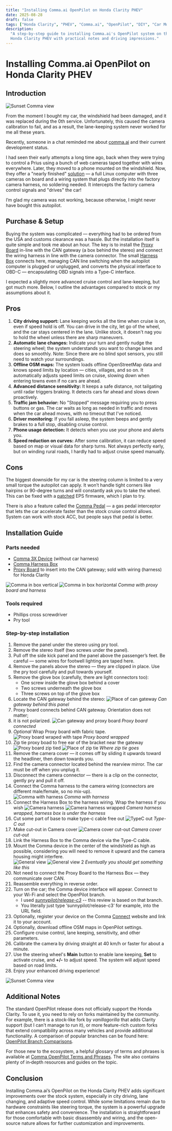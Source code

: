 ```yaml
---
title: "Installing Comma.ai OpenPilot on Honda Clarity PHEV"
date: 2025-08-28
draft: false
tags: ["Honda Clarity", "PHEV", "Comma.ai", "OpenPilot", "DIY", "Car Mods"]
description:
  "A step-by-step guide to installing Comma.ai's OpenPilot system on the \
  Honda Clarity PHEV with practical notes and driving impressions."
---
```


# Installing Comma.ai OpenPilot on Honda Clarity PHEV

## Introduction

![Sunset Comma view](/blog/comma/resources/IMG_3878_wide.jpg)

From the moment I bought my car, the windshield had been damaged, and it was
replaced during the 0th service. Unfortunately, this caused the camera calibration
to fail, and as a result, the lane-keeping system never worked for me all these years.

Recently, someone in a chat reminded me about
[comma.ai](https://comma.ai/) and their current development status.

I had seen their early attempts a long time ago, back when they were trying to
control a Prius using a bunch of web cameras taped together with wires everywhere.
Later, they moved to a phone mounted on the windshield. Now, they offer a
"nearly finished" [solution](https://comma.ai/shop/comma-3x) — a full Linux
computer with three cameras on board and a wiring system that plugs directly
into the factory camera harness, no soldering needed. It intercepts the factory
camera control signals and "drives" the car!

I’m glad my camera was not working, because otherwise, I might never have bought
this autopilot.

## Purchase & Setup

Buying the system was complicated — everything had to be ordered from the USA and
customs clearance was a hassle. But the installation itself is quite simple and
took me about an hour.
The key is to install the
[Proxy Board](https://shop.retropilot.org/product/honda-clarity-proxy-board-kit/)
in-line with the CAN gateway (a box behind the stereo) and connect the wiring
harness in line with the camera connector. The small
[Harness Box](https://comma.ai/shop/harness-box) connects here, managing CAN line
switching when the autopilot computer is plugged or unplugged, and converts the
physical interface to OBD-C — encapsulating OBD signals into a Type-C interface.

I expected a slightly more advanced cruise control and lane-keeping, but got much
more. Below, I outline the advantages compared to stock or my assumptions about it.

## Pros

1. **City driving support:** Lane keeping works all the time when cruise is on,
   even if speed hold is off. You can drive in the city, let go of the wheel, and
   the car stays centered in the lane. Unlike stock, it doesn't nag you to hold
   the wheel unless there are sharp maneuvers.
2. **Automatic lane changes:** Indicate your turn and gently nudge the steering
   wheel; the system understands you want to change lanes and does so smoothly.
   Note: Since there are no blind spot sensors, you still need to watch your
   surroundings.
3. **Offline OSM maps:** The system loads offline OpenStreetMap data and knows
   speed limits by location — cities, villages, and so on. It automatically
   adjusts speed limits on cruise, slowing down when entering towns even if no
   cars are ahead.
4. **Advanced distance sensitivity:** It keeps a safe distance, not tailgating
   until radar triggers braking. It detects cars far ahead and slows down
   proactively.
5. **Traffic jam behavior:** No "Stopped" message requiring you to press buttons
   or gas. The car waits as long as needed in traffic and moves when the car ahead
   moves, with no timeout that I've noticed.
6. **Driver monitoring:** If you fall asleep, the system beeps and gently brakes
   to a full stop, disabling cruise control.
7. **Phone usage detection:** It detects when you use your phone and alerts you.
8. **Speed reduction on curves:** After some calibration, it can reduce speed
   based on map or visual data for sharp turns. Not always perfectly early, but on
   winding rural roads, I hardly had to adjust cruise speed manually.

## Cons

The biggest downside for my car is the steering column is limited to a very small
torque the autopilot can apply. It won’t handle tight corners like hairpins or
90-degree turns and will constantly ask you to take the wheel. This can be fixed
with a [patched](https://wirelessnet2.medium.com/eps-fw-modifications-for-the-honda-clarity-39990-trw-a020-beta-373b3e7ba528)
EPS firmware, which I plan to try.

There is also a feature called the
[Comma Pedal](https://www.etsy.com/de-en/listing/952895642/openpilot-comma-pedal-toyota-honda-gm-vw?ls=s&ga_order=most_relevant&ga_search_type=all&ga_view_type=gallery&ga_search_query=beartech+honda+pedal&ref=sr_gallery-1-9&nob=1&content_source=6d0515b4-a6f2-4555-b42f-53c31f66a636%253Acbee4559f0abd99bdc3b20ad887711154c52014f&organic_search_click=1&logging_key=6d0515b4-a6f2-4555-b42f-53c31f66a636%3Acbee4559f0abd99bdc3b20ad887711154c52014f&variation0=4797921102)
— a gas pedal interceptor that lets the car accelerate faster than the stock
cruise control allows. System can work with stock ACC, but people says that pedal
is better.

## Installation Guide

### Parts needed

- [Comma 3X Device](https://comma.ai/shop/comma-3x) (without car harness)
- [Comma Harness Box](https://comma.ai/shop/harness-box)
- [Proxy Board](https://shop.retropilot.org/product/honda-clarity-proxy-board-kit/)
  to insert into the CAN gateway; sold with wiring (harness) for Honda Clarity

![Comma in box vertical](/blog/comma/resources/IMG_3846.jpeg)
![Comma in box horizontal](/blog/comma/resources/IMG_3847.jpeg)
_Comma with proxy board and harness_

### Tools required

- Phillips cross screwdriver
- Pry tool

### Step-by-step installation

1. Remove the panel under the stereo using pry tool.
2. Remove the stereo itself (two screws under the panel).
3. Pull off the side kick panel and the panel above the passenger’s feet. Be
   careful — some wires for footwell lighting are taped here.
4. Remove the panels above the stereo — they are clipped in place. Use the pry
   tool carefully and pull towards yourself.
5. Remove the glove box (carefully, there are light connectors too):
   - One screw inside the glove box behind a cover
   - Two screws underneath the glove box
   - Three screws on top of the glove box
6. Locate the CAN gateway behind the stereo:
   ![Place of can gateway](/blog/comma/resources/IMG_3853.jpeg)
   _Can gateway behind this panel_
7. Proxy board connects behind CAN gateway. Orientation does not matter;
8. it is not polarized.
   ![Can gateway and proxy board](/blog/comma/resources/IMG_3852.jpeg)
   _Proxy board connected_
9. _Optional_ Wrap Proxy board with fabric tape.
   ![Proxy board wraped with tape](/blog/comma/resources/IMG_3855.jpeg)
   _Proxy board wrapped_
10. Zip tie proxy boad to free ear of the bracket near the gateway
    ![Proxy board zip tied](/blog/comma/resources/IMG_3856.jpeg)
    ![Place of zip tie](/blog/comma/resources/IMG_3857.jpeg)
    _Where zip tie goes_
11. Remove the camera cover — it comes off by sliding it upwards toward the
    headliner, then down towards you.
12. Find the camera connector located behind the rearview mirror. The car must
    be off when you unplug it.
13. Disconnect the camera connector — there is a clip on the connector, gently
    pry and pull it off.
14. Connect the Comma harness to the camera wiring (connectors are different
    male/female, so no mix-up).  
    ![Comma with harness](/blog/comma/resources/IMG_3851.jpeg)
    _Comma with harness_
15. Connect the Harness Box to the harness wiring. Wrap the harness if you wish
    ![Camera harness](/blog/comma/resources/IMG_3867.jpeg)
    ![Camera harness wrapped](/blog/comma/resources/IMG_3868.jpeg)
    _Camera harness wrapped, harness box is under the harness_
16. Cut some part of base to make type-c cable free out
    ![TypeC out](/blog/comma/resources/IMG_3869.jpeg)
    _Type-C out_
17. Make cut-out in Camera cover
    ![Camera cover cut-out](/blog/comma/resources/IMG_3870.jpeg)
    _Camera cover cut-out_
18. Link the Harness Box to the Comma device via the Type-C cable.
19. Mount the Comma device in the center of the windshield as high as possible,
    considering you will need to remove it upward and the camera housing might
    interfere.  
    ![General view](/blog/comma/resources/IMG_3872.jpeg)
    ![General view 2](/blog/comma/resources/IMG_3873.jpeg)
    _Eventually you should get something like this_
20. Not need to connect the Proxy Board to the Harness Box — they communicate
    over CAN.
21. Reassemble everything in reverse order.
22. Turn on the car; the Comma device interface will appear. Connect to your
    Wi-Fi and select the OpenPilot branch.
    - I used _[sunnypilot/release-c3](https://github.com/sunnypilot/sunnypilot/tree/release-c3)_
      -- this review is based on that branch.
    - You literally just type ‘sunnypilot/release-c3‘ for example, into the
      URL field.
23. Optionally, register your device on the Comma [Connect](https://connect.comma.ai)
    website and link it to your account.
24. Optionally, download offline OSM maps in OpenPilot settings.
25. Configure cruise control, lane keeping, sensitivity, and other parameters.
26. Calibrate the camera by driving straight at 40 km/h or faster for about a
    minute.
27. Use the steering wheel's **Main** button to enable lane keeping, **Set** to
    activate cruise, and **+/-** to adjust speed. The system will adjust speed
    based on road limits.
28. Enjoy your enhanced driving experience!

![Sunset Comma view](/blog/comma/resources/IMG_3878.jpeg)

## Additional Notes

The standard OpenPilot release does not officially support the Honda Clarity. To
use it, you need to rely on forks maintained by the community. For example, there
is a stock-like fork by _vanillagorilla_ that adds Clarity support (but I can't
manage to run it), or more feature-rich custom forks that extend compatibility
across many vehicles and provide additional functionality.
A comparison of popular branches can be found
here: [OpenPilot Branch Comparisons](https://bderkhan.com/openpilot-branch-comparisons/).

For those new to the ecosystem, a helpful glossary of terms and phrases is
available at [Comma OpenPilot Terms and Phrases](https://bderkhan.com/comma-openpilot-terms-and-phrases/).
The site also contains plenty of in‑depth resources and guides on the topic.

## Conclusion

Installing Comma.ai’s OpenPilot on the Honda Clarity PHEV adds significant
improvements over the stock system, especially in city driving, lane changing,
and adaptive speed control. While some limitations remain due to hardware
constraints like steering torque, the system is a powerful upgrade that enhances
safety and convenience. The installation is straightforward for those
comfortable with basic disassembly and wiring, and the open-source nature allows
for further customization and improvements.
